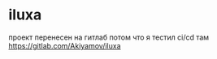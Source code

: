 # iluxa  

проект перенесен на гитлаб потом что я тестил ci/cd там  
https://gitlab.com/Akiyamov/iluxa